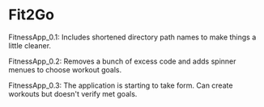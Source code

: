 # Fit2Go
FitnessApp_0.1:  Includes shortened directory path names to make things a little cleaner.

FitnessApp_0.2:  Removes a bunch of excess code and adds spinner menues to choose workout goals.

FitnessApp_0.3:  The application is starting to take form.  Can create workouts but doesn't verify met goals. 

